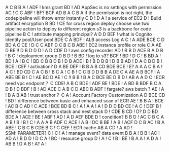 A
C
B
B
A !
ADF ! kms grant
BD ! AD   AppSec is no settings with  permission
AC !
C
C
ABF ! BF?    BCF
AD
B
A
C
B   A  if the permission is not right, the codepipeline will throw error instantly
C
D !
D
A ! a service of EC2
D ! Build artifact encryption
B
BD !  CE   for cross region deploy choose use two pipeline action to deploy to different region  s3 is a backbone for code pipeline
B 
C ! attribute mapping  principal?
A 
D 
D
BEF ! what is Cognito Identity pool/User pool    BDE
C
A
BDF ! ALB access Log
A
C !
A
ADE
BCE
C
D
BD
A
C
CE !
D
C
C
ABF
D
C
B
C
B
ABE ! EC2 instance profile or role
C
A
AE
D
BE !!
D
B
D
D
D ! A
D
CDF
D ! aws config recorder
AD !
B
B
D
ACE
B
A 
D
B !
B
C ! deployment group
D
B
D ! B
BD ! log to s3?
BCF !
BD !
D
C !
B
BD
A !
BD !
A !
B
C !
BD
C
B
B
D
B !
D 
B
ADE !
B !
B
D
B
B !
D
B
B
AD !
D
A
C
B
D
B !
BCE !
CEF ! activation?
D
A
BE
DEF !
B
B
A
B
CD
BDE
BCE ! E?
A
A
A
C
B
A !
A
C !
BD
CD
C
A
C
B !
B
C
A !
C
B !
C
C
B
D
D
B
B
A
DE
C
A
AE
A
B
BCF !
A
ABE
BE
B !
C !
AE
BC
D
AE !
C !!
B
B !
B
A
C
BCE
BE
D
B
D !
AB
A
A
D
C ! ECR need vpc endpoint？
C
CDE!
A
B
C
BDE !
ADF
BE !
BDE !
A
BD
B
BDF
B
C
A
D
B !
D
BDF !
B !
AD
ACE
C
A
B
C
D
ABC
B
ADF ! fargate? aws batch ?
AE !
A !
B
A
B
AB ! trust anchor？
C
A ! Account Factory Customization
A
D
BCE
CD !
BD ! difference between basic and enhanced scan of ECR
AE !
B
B
A !
BCE !
AC
B
C
AD !
C
ACE !
BCE
BD
B
C !
A !
A
A !
A !
D
D
D
BD
CE !
A
C !
DEF
B ! difference between cross stack and nest stack
D !
CDE
B
CD ! D?
D
D
BD
BDE
A !
ACE !
BE !
ABF !
AD !
A
D
AEF
BDE
D ! condition?
B
B
D !
AC
C
B
C
A
A
B !
B !
B !
C !
A
A
A
B
ADF
C
ACE !
A
B !
DC
B
BE !
A
B !
ACF
D
C
B
AC !
B
A
ABE !
C
B
C
B
CDE
B
C !
C
CEF ! ECR cache
AB
A
CD !
A
AD ! SSM::PARAMETER?
C !
C !
A ! manage event? data event
B
B
A
 !
B
B !
AC !
AD
A !
B
D
D !
D
C
A !
BC ! resource group
D !
A !
C !
B !
BE !
B
A
A !
A
D
A !
AB 
B !
D
A
B ! A?
A !


